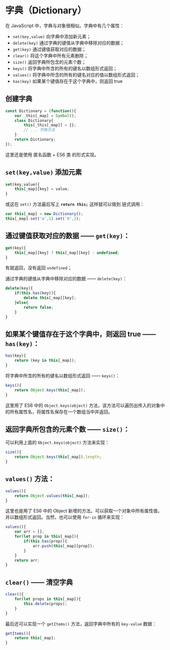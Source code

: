 字典（Dictionary）
==========
在 JavaScript 中，字典与对象很相似。字典中有几个属性：
+ `set(key,value)` 向字典中添加新元素；
+ `delete(key)` 通过字典的键值从字典中移除对应的数据；
+ `get(key)` 通过键值获取对应的数据；
+ `clear()` 将这个字典中所有元素删除；
+ `size()` 返回字典所包含的元素个数；
+ `keys()` 将字典中所含的所有的键名以数组形式返回；
+ `values()` 将字典中所含的所有的键名对应的值以数组形式返回；
+ `has(key)` 如果某个键值存在于这个字典中，则返回 true  

创建字典
-----------
```js
const Dictionary = (function(){
    var _this[_map] = Symbol();
    class Dictionary{
        this[_this[_map]] = {};
        // ... 字典方法
    }
    return Dictionary;
});
```
这里还是使用 匿名函数 + ES6 类 的形式实现。  

`set(key,value)` 添加元素
---------
```javascript
set(key,value){
    this[_map][key] = value;
}
```
或这在 `set()` 方法最后写上 **`return this;`** 这样就可以做到 链式调用：
```js
var this[_map] = new Dictionary();
this[_map].set('a',1).set('b',2);
```
通过键值获取对应的数据 —— `get(key)`：
-------
```js
get(key){
    this[_map][key] ? this[_map][key] : undefined;
}
```
有就返回，没有返回 `undefined`；  

通过字典的键值从字典中移除对应的数据 —— `delete(key)`：
```js
delete(key){
    if(this.has(key)){
        delete this[_map][key];
    }else{
        return false;
    }
}
```
如果某个键值存在于这个字典中，则返回 true —— `has(key)`：
-----
```js
has(key){
    return (key in this[_map]);
}
```
将字典中所含的所有的键名以数组形式返回 —— `keys()`：
```js
keys(){
    return Object.keys(this[_map]);
}
```
这里用了 ES6 中的 `Object.keys(object)` 方法，该方法可以遍历出传入的对象中的所有属性名，将属性名保存在一个数组当中并返回。  

返回字典所包含的元素个数 —— `size()`：
-----
可以利用上面的 `Object.keys(object)` 方法来实现：
```js
size(){
    return Object.keys(this[_map]).length;
}
```
`values()` 方法：
------
```js
values(){
    return Object.values(this[_map]);
}
```
这里也是用了 ES6 中的 Object 新增的方法。可以获取一个对象中所有属性值，并以数组形式返回。当然，也可以使用 `for-in` 循环来实现：
```js
values(){
    var arr = [];
    for(let prop in this[_map]){
        if(this.has(prop)){
            arr.push(this[_map][prop]);
        }
    }
    return arr;
}
```
`clear()` —— 清空字典
-----
```js
clear(){
    for(let props in this[_map]){
        this.delete(props);
    }
}
```

最后还可以实现一个 `getItems()` 方法，返回字典中所有的 `key-value` 数据：
```js
getItems(){
    return this[_map];
}
```
